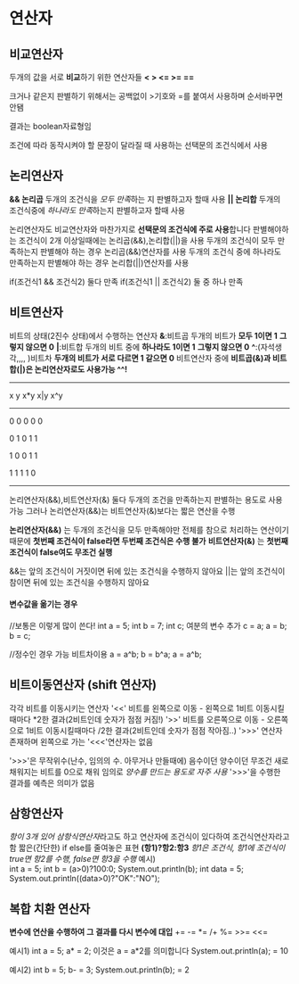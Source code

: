 # 연산자

## 비교연산자 
두개의 값을 서로 **비교**하기 위한 연산자들 **< > <= >= ==** 

크거나 같은지 판별하기 위해서는 공백없이 >기호와 =를 붙여서 사용하며 순서바꾸면 안됌 

결과는 boolean자료형임 

조건에 따라 동작시켜야 할 문장이 달라질 때 사용하는 선택문의 조건식에서 사용


## 논리연산자
**&& 논리곱** 두개의 조건식을 *모두 만족*하는 지 판별하고자 할때 사용
**|| 논리합** 두개의 조건식중에 *하나라도 만족*하는지 판별하고자 할때 사용 

논리연산자도 비교연산자와 마찬가지로 **선택문의 조건식에 주로 사용**합니다
판별해야하는 조건식이 2개 이상일때에는 논리곱(&&),논리합(||)을 사용
두개의 조건식이 모두 만족하는지 판별해야 하는 경우 논리곱(&&)연산자를 사용
두개의 조건식 중에 하나라도 만족하는지 판별해야 하는 경우 논리합(||)연산자를 사용

if(조건식1 && 조건식2) 둘다 만족
if(조건식1 || 조건식2) 둘 중 하나 만족

## 비트연산자
비트의 상태(2진수 상태)에서 수행하는 연산자
**&**:비트곱 두개의 비트가 **모두 1이면 1** **그렇지 않으면 0** 
**|**:비트합 두개의 비트 중에 **하나라도 1이면 1** **그렇지 않으면 0**
**^**:(자석생각,,,, )비트차 **두개의 비트가 서로 다르면 1 같으면 0**
비트연산자 중에 **비트곱(&)과 비트합(|)은 논리연산자로도 사용가능 ^^!**

***
x   y   x*y   x|y    x^y
***
0    0     0      0       0

0     1     0     1      1

1     0    0     1      1

1     1    1     1      0
***

논리연산자(&&),비트연산자(&) 둘다 두개의 조건을 만족하는지 판별하는 용도로 사용 가능
그러나 논리연산자(&&)는 비트연산자(&)보다는 짧은 연산을 수행

**논리연산자(&&)** 는 두개의 조건식을 모두 만족해야만 전체를 참으로 처리하는 연산이기 때문에 **첫번째 조건식이 false라면 두번째 조건식은 수행 불가**
**비트연산자(&)** 는 **첫번째 조건식이 false여도 무조건 실행**

&&는 앞의 조건식이 거짓이면 뒤에 있는 조건식을 수행하지 않아요
||는 앞의 조건식이 참이면 뒤에 있는 조건식을 수행하지 않아요 


#### 변수값을 옮기는 경우
//보통은 이렇게 많이 쓴다!
int a = 5; 
int b = 7; 
int c; 여분의 변수 추가
c = a;
a = b;
b = c;


//정수인 경우 가능 비트차이용
a = a^b;
b = b^a;
a = a^b;

## 비트이동연산자 (shift 연산자)
각각 비트를 이동시키는 연산자
'<<' 비트를 왼쪽으로 이동 - 왼쪽으로 1비트 이동시킬때마다 *2한 결과(2비트인데 숫자가 점점 커짐!)
'>>' 비트를 오른쪽으로 이동 - 오른쪽으로 1비트 이동시킬때마다 /2한 결과(2비트인데 숫자가 점점 작아짐..)
'>>>' 연산자 존재하며 왼쪽으로 가는 '<<<'연산자는 없음

'>>>'은 무작위수(난수, 임의의 수. 아무거나 만들때에) 음수이던 양수이던 무조건 새로 채워지는 비트를 0으로 채워 임의로 *양수를 만드는 용도로 자주 사용*
'>>>'을 수행한 결과를 예측은 의미가 없음

## 삼항연산자
*항이 3개 있어 삼항식연산자*라고도 하고 연산자에 조건식이 있다하여 조건식연산자라고 함
짧은(간단한) if else를 줄여놓은 표현
**(항1)?항2:항3**
*항1은 조건식, 항1에 조건식이 true면 항2를 수행, false면 항3을 수행*
예시)     
int a = 5;
int b = (a>0)?100:0;
System.out.println(b);
int data = 5;
System.out.println((data>0)?"OK":"NO");

## 복합 치환 연산자
**변수에 연산을 수행하여 그 결과를 다시 변수에 대입**
+= -= *= /+ %= >>= <<=

예시1)
int a = 5;
a* = 2; 이것은 a = a*2를 의미합니다
System.out.println(a); = 10

예시2)
int b = 5;
b- = 3;
System.out.println(b); = 2
